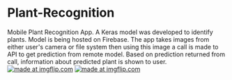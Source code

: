 # Plant-Recognition
Mobile Plant Recognition App. A Keras model was developed to identify plants. Model is being hosted on Firebase. The app takes images from either user's camera or file system then using this image a call is made to API to get prediction from remote model. Based on prediction returned from call, information about predicted plant is shown to user. 
<a href="https://imgflip.com/gif/325izj"><img src="https://i.imgflip.com/325izj.gif" title="made at imgflip.com"/></a>
<a href="https://imgflip.com/gif/325j30"><img src="https://i.imgflip.com/325j30.gif" title="made at imgflip.com"/></a><br>

